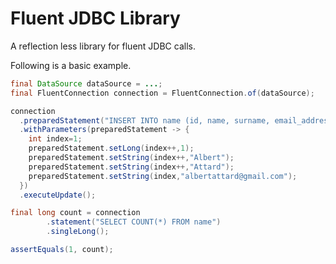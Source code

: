 # Fluent JDBC Library

A reflection less library for fluent JDBC calls.

Following is a basic example.

```java
final DataSource dataSource = ...;
final FluentConnection connection = FluentConnection.of(dataSource);

connection
  .preparedStatement("INSERT INTO name (id, name, surname, email_address) VALUES (?,?,?,?)")
  .withParameters(preparedStatement -> {
    int index=1;
    preparedStatement.setLong(index++,1);
    preparedStatement.setString(index++,"Albert");
    preparedStatement.setString(index++,"Attard");
    preparedStatement.setString(index,"albertattard@gmail.com");
  })
  .executeUpdate();

final long count = connection
        .statement("SELECT COUNT(*) FROM name")
        .singleLong();

assertEquals(1, count);
```
